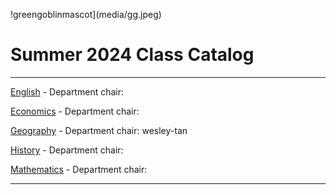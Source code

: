 !greengoblinmascot](media/gg.jpeg)
# Summer 2024 Class Catalog
---

[English](english.md) - Department chair: <github username>

[Economics](economics.md) - Department chair: <github username> 

[Geography](geography.md) - Department chair: wesley-tan

[History](history.md) - Department chair: <github username>

[Mathematics](math.md) - Department chair: <almanzalex>

---
